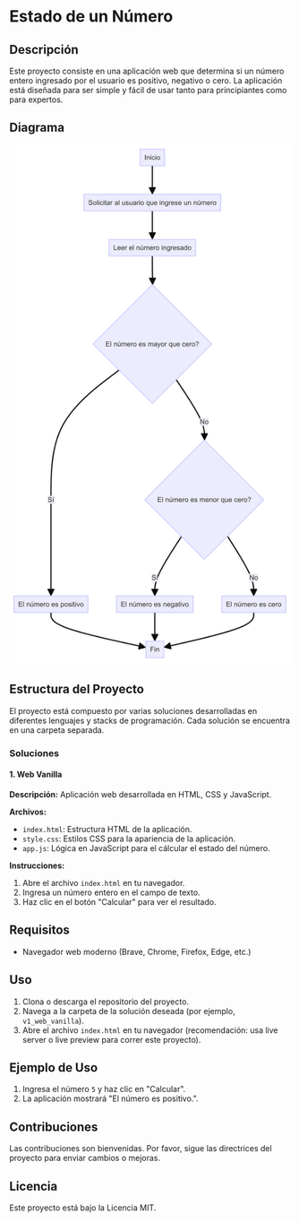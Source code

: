 # Estado de un Número

## Descripción
Este proyecto consiste en una aplicación web que determina si un número entero ingresado por el usuario es positivo, negativo o cero. La aplicación está diseñada para ser simple y fácil de usar tanto para principiantes como para expertos.

## Diagrama
![Diagrama de la aplicación en general](diagram.png)

## Estructura del Proyecto
El proyecto está compuesto por varias soluciones desarrolladas en diferentes lenguajes y stacks de programación. Cada solución se encuentra en una carpeta separada.

### Soluciones

#### 1. Web Vanilla
**Descripción:** Aplicación web desarrollada en HTML, CSS y JavaScript.

**Archivos:**
- `index.html`: Estructura HTML de la aplicación.
- `style.css`: Estilos CSS para la apariencia de la aplicación.
- `app.js`: Lógica en JavaScript para el cálcular el estado del número.

**Instrucciones:**
1. Abre el archivo `index.html` en tu navegador.
2. Ingresa un número entero en el campo de texto.
3. Haz clic en el botón "Calcular" para ver el resultado.

## Requisitos
- Navegador web moderno (Brave, Chrome, Firefox, Edge, etc.)

## Uso
1. Clona o descarga el repositorio del proyecto.
2. Navega a la carpeta de la solución deseada (por ejemplo, `v1_web_vanilla`).
3. Abre el archivo `index.html` en tu navegador (recomendación: usa live server o live preview para correr este proyecto).

## Ejemplo de Uso
1. Ingresa el número `5` y haz clic en "Calcular".
2. La aplicación mostrará "El número es positivo.".

## Contribuciones
Las contribuciones son bienvenidas. Por favor, sigue las directrices del proyecto para enviar cambios o mejoras.

## Licencia
Este proyecto está bajo la Licencia MIT.
